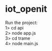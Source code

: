 # iot_openit
Run the project:<br />
1> cd api <br />
2> node app.js<br />
3> cd trame<br />
4> node main.js<br />